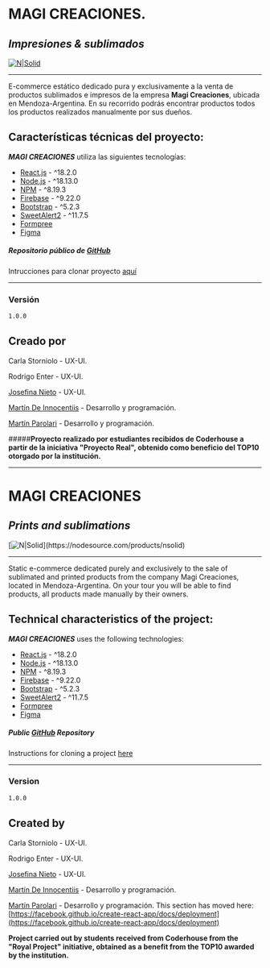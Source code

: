# MAGI CREACIONES. 
## _Impresiones & sublimados_

[![N|Solid](https://firebasestorage.googleapis.com/v0/b/magi-impresiones.appspot.com/o/logomagi.png?alt=media&token=1a51514c-ad50-4850-8960-e3926c04501a&_gl=1*10lomkp*_ga*MTQwMjQwODYyNC4xNjk0NDg2Njg1*_ga_CW55HF8NVT*MTY5ODc3NDM3MS41My4xLjE2OTg3NzQzOTMuMzguMC4w)](https://nodesource.com/products/nsolid)

--------------------------------------------------------------------------------------------------------

E-commerce estático dedicado pura y exclusivamente a la venta de productos sublimados e impresos de la empresa **Magi Creaciones**, ubicada en Mendoza-Argentina. En su recorrido podrás encontrar productos todos los productos realizados manualmente por sus dueños.


## Características técnicas del proyecto:

_**MAGI CREACIONES**_ utiliza las siguientes tecnologías:

- [React.js](https://react.dev/) - ^18.2.0
- [Node.js](https://nodejs.org/es) - ^18.13.0
- [NPM](https://www.npmjs.com/) - ^8.19.3
- [Firebase](https://firebase.google.com/) - ^9.22.0
- [Bootstrap](https://getbootstrap.com/docs/5.0/getting-started/introduction/) - ^5.2.3
- [SweetAlert2](https://sweetalert2.github.io/) - ^11.7.5
- [Formpree](https://formspree.io/)
- [Figma](https://www.figma.com/)


##### Repositorio público de [GitHub](https://github.com/mnparolari/Magi-Impresiones)
Intrucciones para clonar proyecto [aquí](https://docs.github.com/es/repositories/creating-and-managing-repositories/cloning-a-repository)

-------------------------

### Versión

```sh
1.0.0
```

## Creado por 

Carla Storniolo - UX-UI.

Rodrigo Enter - UX-UI.

[Josefina Nieto](https://github.com/josefinamariannieto) - UX-UI.

[Martín De Innocentiis](https://github.com/MartinDeInnocentiis) - Desarrollo y programación.

[Martín Parolari](https://github.com/mnparolari) - Desarrollo y programación.

#####**Proyecto realizado por estudiantes recibidos de Coderhouse a partir de la iniciativa "Proyecto Real", obtenido como beneficio del TOP10 otorgado por la institución.**

--------------------------------------------------------------------------------------------------------

# MAGI CREACIONES
## _Prints and sublimations_

[![N|Solid](https://firebasestorage.googleapis.com/v0/b/npm-la-casa-del-vinilo.appspot.com/o/RPM.png?alt=media&token=c8478a24-e62e-4a70-9f71-7e5aeb59273e&_gl=1*qw5m5s*_ga*MTczMTk5NTc2MC4xNjg0OTcyNTUw*_ga_CW55HF8NVT*MTY4NTY3MjEwMS45LjEuMTY4NTY3Mjc1MC4wLjAuMA..)](https://nodesource.com/products/nsolid)

--------------------------------------------------------------------------------------------------------

Static e-commerce dedicated purely and exclusively to the sale of sublimated and printed products from the company Magi Creaciones, located in Mendoza-Argentina. On your tour you will be able to find products, all products made manually by their owners.


## Technical characteristics of the project:

_**MAGI CREACIONES**_ uses the following technologies:

- [React.js](https://react.dev/) - ^18.2.0
- [Node.js](https://nodejs.org/es) - ^18.13.0
- [NPM](https://www.npmjs.com/) - ^8.19.3
- [Firebase](https://firebase.google.com/) - ^9.22.0
- [Bootstrap](https://getbootstrap.com/docs/5.0/getting-started/introduction/) - ^5.2.3
- [SweetAlert2](https://sweetalert2.github.io/) - ^11.7.5
- [Formpree](https://formspree.io/)
- [Figma](https://www.figma.com/)


##### Public [GitHub](https://github.com/mnparolari/Magi-Impresiones) Repository 
Instructions for cloning a project [here](https://docs.github.com/es/repositories/creating-and-managing-repositories/cloning-a-repository)

-------------------------

### Version

```sh
1.0.0
```

## Created by

Carla Storniolo - UX-UI.

Rodrigo Enter - UX-UI.

[Josefina Nieto](https://github.com/josefinamariannieto) - UX-UI.

[Martín De Innocentiis](https://github.com/MartinDeInnocentiis) - Desarrollo y programación.

[Martín Parolari](https://github.com/mnparolari) - Desarrollo y programación.
This section has moved here: [https://facebook.github.io/create-react-app/docs/deployment](https://facebook.github.io/create-react-app/docs/deployment)


**Project carried out by students received from Coderhouse from the "Royal Project" initiative, obtained as a benefit from the TOP10 awarded by the institution.**
